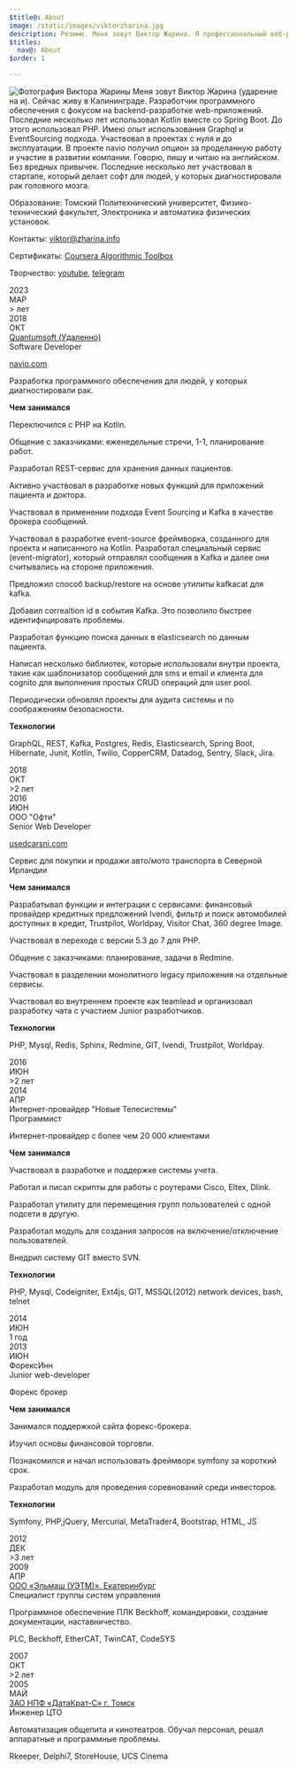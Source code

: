 ```yaml
---
$title@: About
image: /static/images/viktorzharina.jpg
description: Резюме. Меня зовут Виктор Жарина. Я профессиональный веб-разработчик. Последние несколько лет пишу на Kotlin, до этого неколько лет писал на PHP.
$titles:
  nav@: About
$order: 1

---
```

<img src="/static/images/viktorzharina.jpg" alt="Фотография Виктора Жарины" class="about-photo" />
Меня зовут Виктор Жарина (ударение на и). Сейчас живу в Калининграде. Разработчик программного обеспечения с фокусом на backend-разработке web-приложений. Последние несколько лет использовал Kotlin вместе со Spring Boot. До этого использовал PHP. Имею опыт использования Graphql и EventSourcing подхода. Участвовал в проектах с нуля и до эксплуатации. В проекте navio получил опцион за проделанную работу и участие в развитии компании.
Говорю, пишу и читаю на английском. Без вредных привычек. Последние несколько лет участвовал в стартапе, который делает софт для людей, у которых диагностировали рак головного мозга.

Образование: Томский Политехнический университет, Физико-технический факультет, Электроника и автоматика физических установок.

Контакты: viktor@zharina.info

Сертификаты: [Coursera Algorithmic Toolbox](/static/images/coursera/cert.png)

Творчество: [youtube](https://www.youtube.com/@radiopapus), [telegram](https://t.me/radiopapus)

<div class="timeline">
    <div class="row">
        <div class="points">
            <div class="point">
                <div class="year">2023</div>
                <div class="month">МАР</div>
            </div>
            <div class="line__solid line__solid_quantum"></div>
            <div class="point__interval">
                <div class="year">><script type="text/javascript">document.write(2023 - 2018 - 1);</script> лет</div>
            </div>
            <div class="line__solid line__solid_quantum"></div>
            <div class="point">
                <div class="year">2018</div>
                <div class="month">ОКТ</div>
            </div>
            <div class="line__grey"></div>
        </div>
        <div class="details">
            <div class="details__title--main"><a href="//www.quantumsoft.pro">Quantumsoft (Удаленно)</a></div>
            <div class="details__title--sub">Software Developer</div>
            <p class="details__text"><a href="navio.com">navio.com</a></p>
            <p class="details__text">Разработка программного обеспечения для людей, у которых диагностировали рак.</p> 
            <p class="details__text"><b>Чем занимался</b></p>
            <p class="details__text">Переключился с PHP на Kotlin.</p>
            <p class="details__text">Общение с заказчиками: еженедельные стречи, 1-1, планирование работ.</p>
            <p class="details__text">Разработал REST-сервис для хранения данных пациентов.</p>
            <p class="details__text">Активно участвовал в разработке новых функций для приложений пациента и доктора.</p>
            <p class="details__text">Участвовал в применении подхода Event Sourcing и Kafka в качестве брокера сообщений.</p>
            <p class="details__text">Участвовал в разработке event-source фреймворка, созданного для проекта и написанного на Kotlin. Разработал специальный сервис (event-migrator), который отправлял сообщения в Kafka и далее они считывались на стороне приложения.</p>
            <p class="details__text">Предложил способ backup/restore на основе утилиты kafkacat для kafka.</p>
            <p class="details__text">Добавил correaltion id в события Kafka. Это позволило быстрее идентифицировать проблемы.</p>
            <p class="details__text">Разработал функцию поиска данных в elasticsearch по данным пациента.</p>
            <p class="details__text">Написал несколько библиотек, которые использовали внутри проекта, такие как шаблонизатор сообщений для sms и email и клиента для cognito для выполнения простых CRUD операций для user pool.</p>
            <p class="details__text">Периодически обновлял проекты для аудита системы и по соображениям безопасности.</p>
            <p class="details__text"><b>Технологии</b></p>
            <p class="details__skill">GraphQL, REST, Kafka, Postgres, Redis, Elasticsearch, Spring Boot, Hibernate, Junit, Kotlin, Twilio, CopperCRM, Datadog, Sentry, Slack, Jira.</p>
        </div>
    </div>
    <div class="row">
        <div class="points">
            <div class="point">
                <div class="year">2018</div>
                <div class="month">ОКТ</div>
            </div>
            <div class="line__solid line__solid_ofte"></div>
            <div class="point__interval">
                <div class="year">>2 лет</div>
            </div>
            <div class="line__solid line__solid_ofte"></div>
            <div class="point">
                <div class="year">2016</div>
                <div class="month">ИЮН</div>
            </div>
            <div class="line__grey"></div>
        </div>
        <div class="details">
            <div class="details__title--main">ООО "Офти"</div>
            <div class="details__title--sub">Senior Web Developer</div>
            <p class="details__text"><a href="//usedcarsni.com">usedcarsni.com</a></p> 
            <p class="details__text">Сервис для покупки и продажи авто/мото транспорта в Северной Ирландии</p> 
            <p class="details__text"><b>Чем занимался</b></p> 
            <p class="details__text">Разрабатывал функции и интеграции с сервисами: финансовый провайдер кредитных предложений Ivendi, фильтр и поиск автомобилей доступных в кредит, Trustpilot, Worldpay, Visitor Chat, 360 degree Image.</p>
            <p class="details__text">Участвовал в переходе с версии 5.3 до 7 для PHP.</p>
            <p class="details__text">Общение с заказчиками: планирование, задачи в Redmine.</p>
            <p class="details__text">Участвовал в разделении монолитного legacy приложения на отдельные сервисы.</p>
            <p class="details__text">Участвовал во внутреннем проекте как teamlead и организовал разработку чата с участием Junior разработчиков.</p>
            <p class="details__text"><b>Технологии</b></p>
            <p class="details__skill">PHP, Mysql, Redis, Sphinx, Redmine, GIT, Ivendi, Trustpilot, Worldpay.</p>
        </div>
    </div>
    <div class="row">
        <div class="points">
            <div class="point">
                <div class="year">2016</div>
                <div class="month">ИЮН</div>
            </div>
            <div class="line__solid line__solid_nts"></div>
            <div class="point__interval">
                <div class="year">>2 лет</div>
            </div>
            <div class="line__solid line__solid_nts"></div>
            <div class="point">
                <div class="year">2014</div>
                <div class="month">АПР</div>
            </div>
            <div class="line__grey"></div>
        </div>
        <div class="details">
            <div class="details__title--main">Интернет-провайдер "Новые Телесистемы"</div>
            <div class="details__title--sub">Программист</div>
            <p class="details__text">Интернет-провайдер с более чем 20 000 клиентами</p> 
            <p class="details__text"><b>Чем занимался</b></p> 
            <p class="details__text">Участвовал в разработке и поддержке системы учета.</p>
            <p class="details__text">Работал и писал скрипты для работы с роутерами Cisco, Eltex, Dlink.</p>
            <p class="details__text">Разработал утилиту для перемещения групп пользователей с одной подсети в другую.</p>
            <p class="details__text">Разработал модуль для создания запросов на включение/отключение пользователей.</p>
            <p class="details__text">Внедрил систему GIT вместо SVN.</p>
            <p class="details__text"><b>Технологии</b></p>
            <p class="details__skill">PHP, Mysql, Codeigniter, Ext4js, GIT, MSSQL(2012) network devices, bash, telnet</p>
        </div>
    </div>
    <div class="row">
        <div class="points">
            <div class="point">
                <div class="year">2014</div>
                <div class="month">ИЮН</div>
            </div>
            <div class="line__solid"></div>
            <div class="point__interval">
                <div class="year">1 год</div>
            </div>
            <div class="line__solid"></div>
            <div class="point">
                <div class="year">2013</div>
                <div class="month">ИЮН</div>
            </div>
            <div class="line__grey"></div>
        </div>
        <div class="details">
            <div class="details__title--main">ФорексИнн</div>
            <div class="details__title--sub">Junior web-developer</div>
            <p class="details__text">Форекс брокер</p> 
            <p class="details__text"><b>Чем занимался</b></p> 
            <p class="details__text">Занимался поддержкой сайта форекс-брокера.</p>
            <p class="details__text">Изучил основы финансовой торговли.</p>
            <p class="details__text">Познакомился и начал использовать фреймворк symfony за короткий срок.</p>
            <p class="details__text">Разработал модуль для проведения соревнований среди инвесторов.</p>
            <p class="details__text"><b>Технологии</b></p>
            <p class="details__skill">Symfony, PHP,jQuery, Mercurial, MetaTrader4, Bootstrap, HTML, JS</p>
        </div>
    </div>
    <div class="row">
        <div class="points">
            <div class="point">
                <div class="year">2012</div>
                <div class="month">ДЕК</div>
            </div>
            <div class="line__solid"></div>
            <div class="point__interval">
                <div class="year">>3 лет</div>
            </div>
            <div class="line__solid"></div>
            <div class="point">
                <div class="year">2009</div>
                <div class="month">АПР</div>
            </div>
            <div class="line__grey"></div>
        </div>
        <div class="details">
            <div class="details__title--main"><a href="http://uetm.ru">ООО «Эльмаш (УЭТМ)». Екатеринбург</a></div>
            <div class="details__title--sub">Специалист группы систем управления</div>
            <p class="details__text">Программное обеспечение ПЛК Beckhoff, командировки, создание документации, наставничество.</p>
            <p class="details__skill">PLC, Beckhoff, EtherCAT, TwinCAT, CodeSYS</p>
        </div>
    </div>
    <div class="row">
        <div class="points">
            <div class="point">
                <div class="year">2007</div>
                <div class="month">ОКТ</div>
            </div>
            <div class="line__solid"></div>
            <div class="point__interval">
                <div class="year">>2 лет</div>
            </div>
            <div class="line__solid"></div>
            <div class="point">
                <div class="year">2005</div>
                <div class="month">МАЙ</div>
            </div>
        </div>
        <div class="details">
            <div class="details__title--main"><a href="//datakrat.com">ЗАО НПФ «ДатаКрат-С» г. Томск</a></div>
            <div class="details__title--sub">Инженер ЦТО</div>
            <p class="details__text">Автоматизация общепита и кинотеатров. Обучал персонал, решал аппаратные и программные проблемы.</p>
            <p class="details__skill">Rkeeper, Delphi7, StoreHouse, UCS Cinema</p>
        </div>
    </div>
</div>

